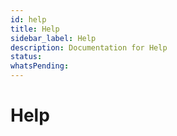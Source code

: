 ```yaml
---
id: help
title: Help
sidebar_label: Help
description: Documentation for Help
status: 
whatsPending: 
---
```


# Help

